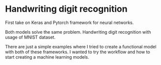 # Handwriting digit recognition

First take on Keras and Pytorch framework for neural networks.

Both models solve the same problem. Handwriting digit recognition with usage of MNIST dataset.

There are just a simple examples where I tried to create a functional model with both of these frameworks. I wanted to try the workflow and how to start creating a machine learning models.